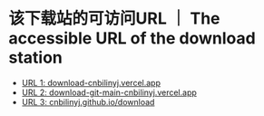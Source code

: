# 该下载站的可访问URL ｜ The accessible URL of the download station
- [URL 1: download-cnbilinyj.vercel.app](https://download-cnbilinyj.vercel.app/)
- [URL 2: download-git-main-cnbilinyj.vercel.app](https://download-git-main-cnbilinyj.vercel.app/)
- [URL 3: cnbilinyj.github.io/download](https://cnbilinyj.github.io/download/)
